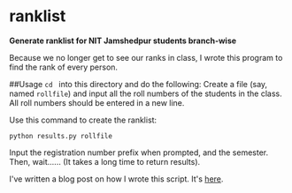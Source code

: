# ranklist

**Generate ranklist for NIT Jamshedpur students branch-wise**

Because we no longer get to see our ranks in class, I wrote this program to find the rank of every person.

##Usage
```cd ``` into this directory and do the following:
Create a file (say, named ```rollfile```) and input all the roll numbers of the students in the class. All roll numbers should be entered in a new line.

Use this command to create the ranklist:

```python results.py rollfile```

Input the registration number prefix when prompted, and the semester.
Then, wait...... (It takes a long time to return results).

I've written a blog post on how I wrote this script. It's [here](http://sourya.svbtle.com/ranklist-generator).
